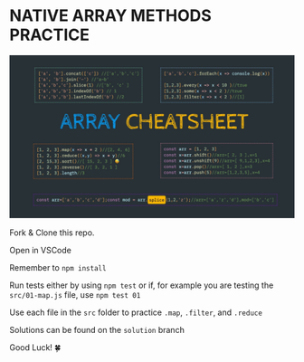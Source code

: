 # NATIVE ARRAY METHODS PRACTICE

![Array CheatSheet](./assets/cheatsheet.jpg)

Fork & Clone this repo.

Open in VSCode

Remember to `npm install`

Run tests either by using `npm test` or if, for example you are testing the `src/01-map.js` file, use `npm test 01`

Use each file in the `src` folder to practice `.map`, `.filter`, and `.reduce`

Solutions can be found on the `solution` branch

Good Luck! 🍀
